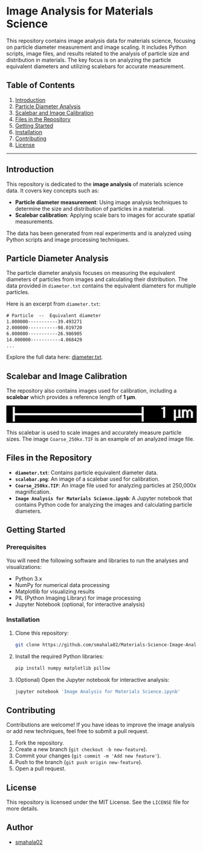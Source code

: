 # Image Analysis for Materials Science

This repository contains image analysis data for materials science, focusing on particle diameter measurement and image scaling. It includes Python scripts, image files, and results related to the analysis of particle size and distribution in materials. The key focus is on analyzing the particle equivalent diameters and utilizing scalebars for accurate measurement.

## Table of Contents

1. [Introduction](#introduction)
2. [Particle Diameter Analysis](#particle-diameter-analysis)
3. [Scalebar and Image Calibration](#scalebar-and-image-calibration)
4. [Files in the Repository](#files-in-the-repository)
5. [Getting Started](#getting-started)
6. [Installation](#installation)
7. [Contributing](#contributing)
8. [License](#license)

---

## Introduction

This repository is dedicated to the **image analysis** of materials science data. It covers key concepts such as:
- **Particle diameter measurement**: Using image analysis techniques to determine the size and distribution of particles in a material.
- **Scalebar calibration**: Applying scale bars to images for accurate spatial measurements.

The data has been generated from real experiments and is analyzed using Python scripts and image processing techniques.

## Particle Diameter Analysis

The particle diameter analysis focuses on measuring the equivalent diameters of particles from images and calculating their distribution. The data provided in `diameter.txt` contains the equivalent diameters for multiple particles.

Here is an excerpt from `diameter.txt`:
```
# Particle  --  Equivalent diameter
1.000000-----------39.493271
2.000000-----------98.019720
6.000000-----------26.986905
14.000000-----------4.068429
...
```
Explore the full data here: [diameter.txt](./diameter.txt).

## Scalebar and Image Calibration

The repository also contains images used for calibration, including a **scalebar** which provides a reference length of **1 µm**.

![Scalebar](./scalebar.png)

This scalebar is used to scale images and accurately measure particle sizes. The image `Coarse_250kx.TIF` is an example of an analyzed image file.

## Files in the Repository

- **`diameter.txt`**: Contains particle equivalent diameter data.
- **`scalebar.png`**: An image of a scalebar used for calibration.
- **`Coarse_250kx.TIF`**: An image file used for analyzing particles at 250,000x magnification.
- **`Image Analysis for Materials Science.ipynb`**: A Jupyter notebook that contains Python code for analyzing the images and calculating particle diameters.

## Getting Started

### Prerequisites

You will need the following software and libraries to run the analyses and visualizations:
- Python 3.x
- NumPy for numerical data processing
- Matplotlib for visualizing results
- PIL (Python Imaging Library) for image processing
- Jupyter Notebook (optional, for interactive analysis)

### Installation

1. Clone this repository:

   ```bash
   git clone https://github.com/smahala02/Materials-Science-Image-Analysis.git
   ```

2. Install the required Python libraries:

   ```bash
   pip install numpy matplotlib pillow
   ```

3. (Optional) Open the Jupyter notebook for interactive analysis:

   ```bash
   jupyter notebook 'Image Analysis for Materials Science.ipynb'
   ```

## Contributing

Contributions are welcome! If you have ideas to improve the image analysis or add new techniques, feel free to submit a pull request.

1. Fork the repository.
2. Create a new branch (`git checkout -b new-feature`).
3. Commit your changes (`git commit -m 'Add new feature'`).
4. Push to the branch (`git push origin new-feature`).
5. Open a pull request.

## License

This repository is licensed under the MIT License. See the `LICENSE` file for more details.

## Author
- [smahala02](https://github.com/smahala02)


